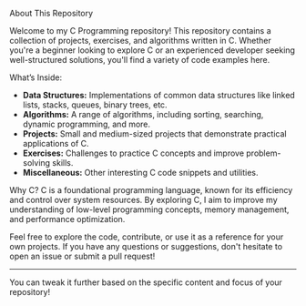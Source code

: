  About This Repository

Welcome to my C Programming repository! This repository contains a collection of projects, exercises, and algorithms written in C. Whether you're a beginner looking to explore C or an experienced developer seeking well-structured solutions, you'll find a variety of code examples here.

What’s Inside:
- **Data Structures:** Implementations of common data structures like linked lists, stacks, queues, binary trees, etc.
- **Algorithms:** A range of algorithms, including sorting, searching, dynamic programming, and more.
- **Projects:** Small and medium-sized projects that demonstrate practical applications of C.
- **Exercises:** Challenges to practice C concepts and improve problem-solving skills.
- **Miscellaneous:** Other interesting C code snippets and utilities.

Why C?
C is a foundational programming language, known for its efficiency and control over system resources. By exploring C, I aim to improve my understanding of low-level programming concepts, memory management, and performance optimization.

Feel free to explore the code, contribute, or use it as a reference for your own projects. If you have any questions or suggestions, don't hesitate to open an issue or submit a pull request!

---

You can tweak it further based on the specific content and focus of your repository!
